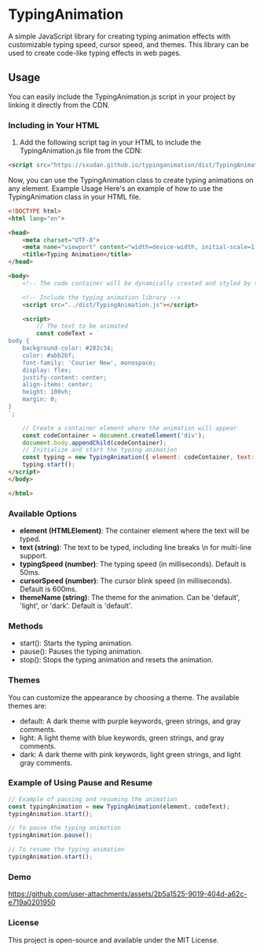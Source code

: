 # TypingAnimation

A simple JavaScript library for creating typing animation effects with customizable typing speed, cursor speed, and themes. This library can be used to create code-like typing effects in web pages.

## Usage

You can easily include the TypingAnimation.js script in your project by linking it directly from the CDN.

### Including in Your HTML

1. Add the following script tag in your HTML to include the TypingAnimation.js file from the CDN:

```html
<script src="https://sxudan.github.io/typinganimation/dist/TypingAnimation.js"></script>
```

Now, you can use the TypingAnimation class to create typing animations on any element.
Example Usage
Here's an example of how to use the TypingAnimation class in your HTML file.

```html
<!DOCTYPE html>
<html lang="en">

<head>
    <meta charset="UTF-8">
    <meta name="viewport" content="width=device-width, initial-scale=1.0">
    <title>Typing Animation</title>
</head>

<body>
    <!-- The code container will be dynamically created and styled by the library -->

    <!-- Include the typing animation library -->
    <script src="../dist/TypingAnimation.js"></script>

    <script>
        // The text to be animated
        const codeText = `
body {
    background-color: #282c34;
    color: #abb2bf;
    font-family: 'Courier New', monospace;
    display: flex;
    justify-content: center;
    align-items: center;
    height: 100vh;
    margin: 0;
} 
`;

    // Create a container element where the animation will appear
    const codeContainer = document.createElement('div');
    document.body.appendChild(codeContainer);
    // Initialize and start the typing animation
    const typing = new TypingAnimation({ element: codeContainer, text: codeText });
    typing.start();
</script>
</body>

</html>
```

### Available Options
- **element (HTMLElement)**: The container element where the text will be typed.
- **text (string)**: The text to be typed, including line breaks \n for multi-line support.
- **typingSpeed (number)**: The typing speed (in milliseconds). Default is 50ms.
- **cursorSpeed (number)**: The cursor blink speed (in milliseconds). Default is 600ms.
- **themeName (string)**: The theme for the animation. Can be 'default', 'light', or 'dark'. Default is 'default'.

### Methods
- start(): Starts the typing animation.
- pause(): Pauses the typing animation.
- stop(): Stops the typing animation and resets the animation.

### Themes
You can customize the appearance by choosing a theme. The available themes are:

- default: A dark theme with purple keywords, green strings, and gray comments.
- light: A light theme with blue keywords, green strings, and gray comments.
- dark: A dark theme with pink keywords, light green strings, and light gray comments.

### Example of Using Pause and Resume

```javascript
// Example of pausing and resuming the animation
const typingAnimation = new TypingAnimation(element, codeText);
typingAnimation.start();

// To pause the typing animation
typingAnimation.pause();

// To resume the typing animation
typingAnimation.start();
```

### Demo

https://github.com/user-attachments/assets/2b5a1525-9019-404d-a62c-e719a0201950






### License
This project is open-source and available under the MIT License.
